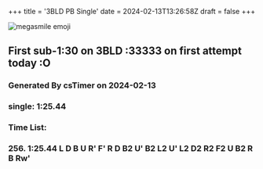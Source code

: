 +++
title = '3BLD PB Single'
date = 2024-02-13T13:26:58Z
draft = false
+++

![megasmile emoji](/megasmile.webp)

## First sub-1:30 on 3BLD :33333 on first attempt today :O

### Generated By csTimer on 2024-02-13
### single: 1:25.44

### Time List:
### 256. 1:25.44   L D B U R' F' R D B2 U' B2 L2 U' L2 D2 R2 F2 U B2 R B Rw'
